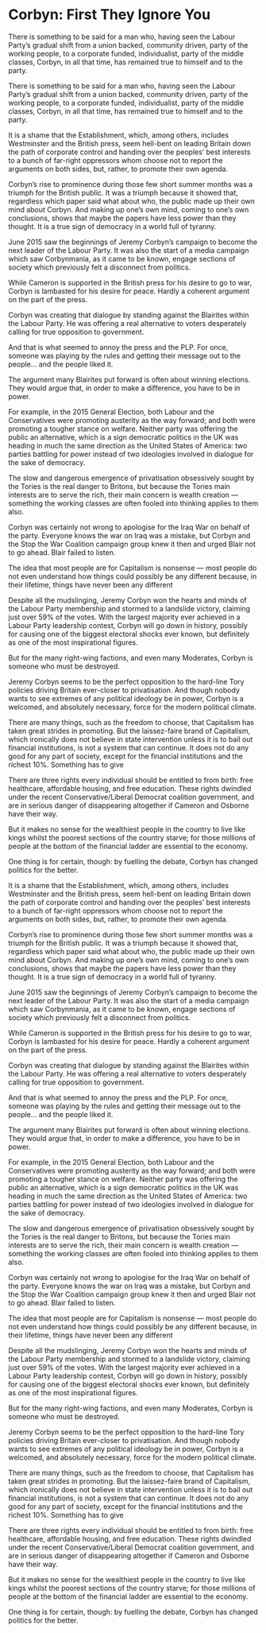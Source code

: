 Corbyn: First They Ignore You
=============================
There is something to be said for a man who, having seen the Labour Party’s
gradual shift from a union backed, community driven, party of the working
people, to a corporate funded, individualist, party of the middle classes,
Corbyn, in all that time, has remained true to himself and to the party.


There is something to be said for a man who, having seen the Labour Party’s
gradual shift from a union backed, community driven, party of the working
people, to a corporate funded, individualist, party of the middle classes,
Corbyn, in all that time, has remained true to himself and to the party.


It is a shame that the Establishment, which, among others, includes Westminster
and the British press, seem hell-bent on leading Britain down the path of
corporate control and handing over the peoples’ best interests to a bunch of
far-right oppressors whom choose not to report the arguments on both sides, but,
rather, to promote their own agenda.


Corbyn’s rise to prominence during those few short summer months was a triumph
for the British public. It was a triumph because it showed that, regardless
which paper said what about who, the public made up their own mind about Corbyn.
And making up one’s own mind, coming to one’s own conclusions, shows that maybe
the papers have less power than they thought. It is a true sign of democracy in
a world full of tyranny.


June 2015 saw the beginnings of Jeremy Corbyn’s campaign to become the next
leader of the Labour Party. It was also the start of a media campaign which saw
Corbynmania, as it came to be known, engage sections of society which previously
felt a disconnect from politics.


While Cameron is supported in the British press for his desire to go to war,
Corbyn is lambasted for his desire for peace. Hardly a coherent argument on the
part of the press.


Corbyn was creating that dialogue by standing against the Blairites within the
Labour Party. He was offering a real alternative to voters desperately calling
for true opposition to government.


And that is what seemed to annoy the press and the PLP. For once, someone was
playing by the rules and getting their message out to the people… and the people
liked it.


The argument many Blairites put forward is often about winning elections. They
would argue that, in order to make a difference, you have to be in power.


For example, in the 2015 General Election, both Labour and the Conservatives
were promoting austerity as the way forward; and both were promoting a tougher
stance on welfare. Neither party was offering the public an alternative, which
is a sign democratic politics in the UK was heading in much the same direction
as the United States of America: two parties battling for power instead of two
ideologies involved in dialogue for the sake of democracy.


The slow and dangerous emergence of privatisation obsessively sought by the
Tories is the real danger to Britons, but because the Tories main interests are
to serve the rich, their main concern is wealth creation — something the working
classes are often fooled into thinking applies to them also.


Corbyn was certainly not wrong to apologise for the Iraq War on behalf of the
party. Everyone knows the war on Iraq was a mistake, but Corbyn and the Stop the
War Coalition campaign group knew it then and urged Blair not to go ahead. Blair
failed to listen.


The idea that most people are for Capitalism is nonsense — most people do not
even understand how things could possibly be any different because, in their
lifetime, things have never been any different


Despite all the mudslinging, Jeremy Corbyn won the hearts and minds of the
Labour Party membership and stormed to a landslide victory, claiming just over
59% of the votes. With the largest majority ever achieved in a Labour Party
leadership contest, Corbyn will go down in history, possibly for causing one of
the biggest electoral shocks ever known, but definitely as one of the most
inspirational figures.


But for the many right-wing factions, and even many Moderates, Corbyn is someone
who must be destroyed.


Jeremy Corbyn seems to be the perfect opposition to the hard-line Tory policies
driving Britain ever-closer to privatisation. And though nobody wants to see
extremes of any political ideology be in power, Corbyn is a welcomed, and
absolutely necessary, force for the modern political climate.


There are many things, such as the freedom to choose, that Capitalism has taken
great strides in promoting. But the laissez-faire brand of Capitalism, which
ironically does not believe in state intervention unless it is to bail out
financial institutions, is not a system that can continue. It does not do any
good for any part of society, except for the financial institutions and the
richest 10%. Something has to give


There are three rights every individual should be entitled to from birth: free
healthcare, affordable housing, and free education. These rights dwindled under
the recent Conservative/Liberal Democrat coalition government, and are in
serious danger of disappearing altogether if Cameron and Osborne have their way.


But it makes no sense for the wealthiest people in the country to live like
kings whilst the poorest sections of the country starve; for those millions of
people at the bottom of the financial ladder are essential to the economy.


One thing is for certain, though: by fuelling the debate, Corbyn has changed
politics for the better.


It is a shame that the Establishment, which, among others, includes Westminster
and the British press, seem hell-bent on leading Britain down the path of
corporate control and handing over the peoples’ best interests to a bunch of
far-right oppressors whom choose not to report the arguments on both sides, but,
rather, to promote their own agenda.


Corbyn’s rise to prominence during those few short summer months was a triumph
for the British public. It was a triumph because it showed that, regardless
which paper said what about who, the public made up their own mind about Corbyn.
And making up one’s own mind, coming to one’s own conclusions, shows that maybe
the papers have less power than they thought. It is a true sign of democracy in
a world full of tyranny.


June 2015 saw the beginnings of Jeremy Corbyn’s campaign to become the next
leader of the Labour Party. It was also the start of a media campaign which saw
Corbynmania, as it came to be known, engage sections of society which previously
felt a disconnect from politics.


While Cameron is supported in the British press for his desire to go to war,
Corbyn is lambasted for his desire for peace. Hardly a coherent argument on the
part of the press.


Corbyn was creating that dialogue by standing against the Blairites within the
Labour Party. He was offering a real alternative to voters desperately calling
for true opposition to government.


And that is what seemed to annoy the press and the PLP. For once, someone was
playing by the rules and getting their message out to the people… and the people
liked it.


The argument many Blairites put forward is often about winning elections. They
would argue that, in order to make a difference, you have to be in power.


For example, in the 2015 General Election, both Labour and the Conservatives
were promoting austerity as the way forward; and both were promoting a tougher
stance on welfare. Neither party was offering the public an alternative, which
is a sign democratic politics in the UK was heading in much the same direction
as the United States of America: two parties battling for power instead of two
ideologies involved in dialogue for the sake of democracy.


The slow and dangerous emergence of privatisation obsessively sought by the
Tories is the real danger to Britons, but because the Tories main interests are
to serve the rich, their main concern is wealth creation — something the working
classes are often fooled into thinking applies to them also.


Corbyn was certainly not wrong to apologise for the Iraq War on behalf of the
party. Everyone knows the war on Iraq was a mistake, but Corbyn and the Stop the
War Coalition campaign group knew it then and urged Blair not to go ahead. Blair
failed to listen.


The idea that most people are for Capitalism is nonsense — most people do not
even understand how things could possibly be any different because, in their
lifetime, things have never been any different


Despite all the mudslinging, Jeremy Corbyn won the hearts and minds of the
Labour Party membership and stormed to a landslide victory, claiming just over
59% of the votes. With the largest majority ever achieved in a Labour Party
leadership contest, Corbyn will go down in history, possibly for causing one of
the biggest electoral shocks ever known, but definitely as one of the most
inspirational figures.


But for the many right-wing factions, and even many Moderates, Corbyn is someone
who must be destroyed.


Jeremy Corbyn seems to be the perfect opposition to the hard-line Tory policies
driving Britain ever-closer to privatisation. And though nobody wants to see
extremes of any political ideology be in power, Corbyn is a welcomed, and
absolutely necessary, force for the modern political climate.


There are many things, such as the freedom to choose, that Capitalism has taken
great strides in promoting. But the laissez-faire brand of Capitalism, which
ironically does not believe in state intervention unless it is to bail out
financial institutions, is not a system that can continue. It does not do any
good for any part of society, except for the financial institutions and the
richest 10%. Something has to give


There are three rights every individual should be entitled to from birth: free
healthcare, affordable housing, and free education. These rights dwindled under
the recent Conservative/Liberal Democrat coalition government, and are in
serious danger of disappearing altogether if Cameron and Osborne have their way.


But it makes no sense for the wealthiest people in the country to live like
kings whilst the poorest sections of the country starve; for those millions of
people at the bottom of the financial ladder are essential to the economy.


One thing is for certain, though: by fuelling the debate, Corbyn has changed
politics for the better.

